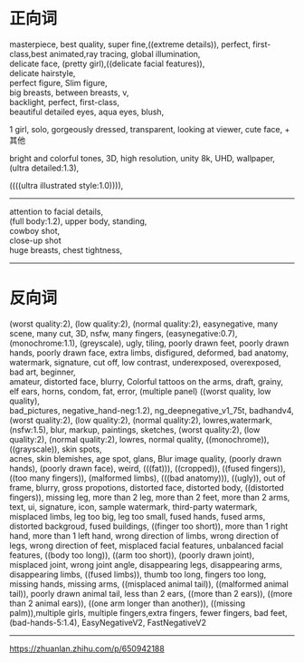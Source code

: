# 正向词
masterpiece, best quality, super fine,((extreme details)), perfect, first-class,best animated,ray tracing, global illumination,  
delicate face, (pretty girl),((delicate facial features)),  
delicate hairstyle,   
perfect figure, Slim figure,  
big breasts, between breasts, v,  
backlight, perfect, first-class,  
beautiful detailed eyes, aqua eyes, blush,  

1 girl, solo, gorgeously dressed, transparent, looking at viewer, cute face, + 其他  

 bright and colorful tones, 3D, high resolution, unity 8k, UHD, wallpaper,(ultra detailed:1.3),  

((((ultra illustrated style:1.0)))),  


---
attention to facial details,  
(full body:1.2), upper body, standing,  
cowboy shot,    
close-up shot   
huge breasts, chest tightness,  

----

# 反向词
(worst quality:2), (low quality:2), (normal quality:2), easynegative, many scene, many cut, 3D, nsfw, many fingers, (easynegative:0.7), (monochrome:1.1), (greyscale), ugly, tiling, poorly drawn feet, 
poorly drawn hands, poorly drawn face, extra limbs, disfigured, deformed, bad anatomy, watermark, signature, cut off, low contrast, underexposed, overexposed, bad art, beginner,  
amateur, distorted face, blurry, Colorful tattoos on the arms, draft, grainy, elf ears, horns, condom, fat, error, (multiple panel) ((worst quality, low quality),  
bad_pictures, negative_hand-neg:1.2), ng_deepnegative_v1_75t, badhandv4, (worst quality:2), (low quality:2), (normal quality:2), lowres,watermark, (nsfw:1.5), 
blur, markup, paintings, sketches, (worst quality:2), (low quality:2), (normal quality:2), lowres, normal quality, ((monochrome)), ((grayscale)), skin spots,  
acnes, skin blemishes, age spot, glans, Blur image quality, (poorly drawn hands), (poorly drawn face), weird, (((fat))), ((cropped)), ((fused fingers)), 
((too many fingers)), (malformed limbs), (((bad anatomy))), ((ugly)), out of frame, blurry, gross propotions, distorted face, distorted body, ((distorted fingers)), 
missing leg, more than 2 leg, more than 2 feet, more than 2 arms, text, ui, signature, icon, sample watermark, third-party watermark, misplaced limbs, leg too big, 
leg too small, fused hands, fused arms, distorted backgroud, fused buildings, ((finger too short)), more than 1 right hand, more than 1 left hand, wrong direction of limbs, 
wrong direction of legs, wrong direction of feet, misplaced facial features, unbalanced facial features, ((body too long)), ((arm too short)), (poorly drawn joint), misplaced joint, 
wrong joint angle, disappearing legs, disappearing arms, disappearing limbs, ((fused limbs)), thumb too long, fingers too long, missing hands, missing arms, ((misplaced animal tail)), 
((malformed animal tail)), poorly drawn animal tail, less than 2 ears, ((more than 2 ears)), ((more than 2 animal ears)), ((one arm longer than another)), ((missing palm)),multiple girls, 
multiple fingers,extra fingers, fewer fingers, bad feet, (bad-hands-5:1.4), EasyNegativeV2, FastNegativeV2


---
https://zhuanlan.zhihu.com/p/650942188

